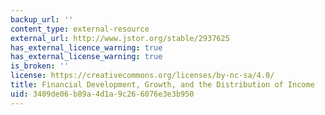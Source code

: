 ```yaml
---
backup_url: ''
content_type: external-resource
external_url: http://www.jstor.org/stable/2937625
has_external_licence_warning: true
has_external_license_warning: true
is_broken: ''
license: https://creativecommons.org/licenses/by-nc-sa/4.0/
title: Financial Development, Growth, and the Distribution of Income
uid: 3409de06-b89a-4d1a-9c26-6076e3e3b950
---
```

